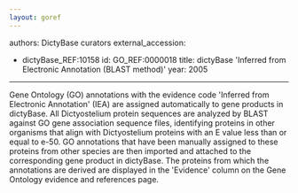 ```yaml
---
layout: goref
--- 
```

authors: DictyBase curators
external_accession: 
  - dictyBase_REF:10158
id: GO_REF:0000018
title: dictyBase 'Inferred from Electronic Annotation (BLAST method)'
year: 2005
---

Gene Ontology (GO) annotations with the evidence code 'Inferred from Electronic Annotation' (IEA) are assigned automatically to gene products in dictyBase. All Dictyostelium protein sequences are analyzed by BLAST against GO gene association sequence files, identifying proteins in other organisms that align with Dictyostelium proteins with an E value less than or equal to e-50. GO annotations that have been manually assigned to these proteins from other species are then imported and attached to the corresponding gene product in dictyBase. The proteins from which the annotations are derived are displayed in the 'Evidence' column on the Gene Ontology evidence and references page.
